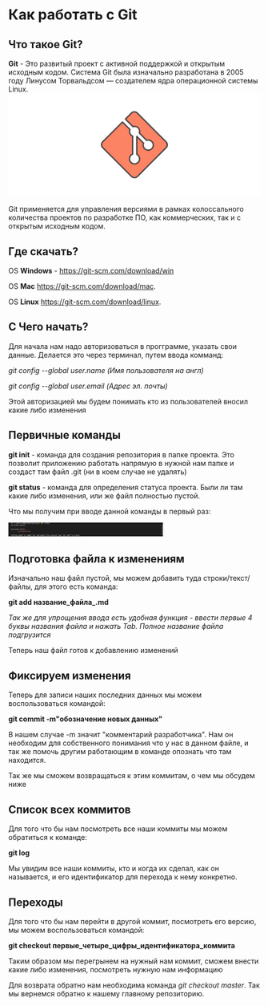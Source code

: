# Как работать с Git 
## Что такое Git? 

**Git** - Это развитый проект с активной поддержкой и открытым исходным кодом. Система Git была изначально разработана в 2005 году Линусом Торвальдсом — создателем ядра операционной системы Linux.
![лого](hero.jpg) 

Git применяется для управления версиями в рамках колоссального количества проектов по разработке ПО, как коммерческих, так и с открытым исходным кодом.
## Где скачать? 

OS **Windows** - https://git-scm.com/download/win

OS **Mac** https://git-scm.com/download/mac.

OS **Linux** https://git-scm.com/download/linux.

## С Чего начать?

Для начала нам надо авторизоваться в прогграмме, указать свои данные.
Делается это через терминал, путем ввода комманд:

*git config --global user.name (Имя пользователя на англ)*

*git config --global user.email (Адрес эл. почты)*

Этой авторизацией мы будем понимать кто из пользователей вносил какие либо изменения

## Первичные команды 

**git init** - команда для создания репозитория в папке проекта. Это позволит приложению работать напрямую в нужной нам папке и создаст там файл .git (ни в коем случае не удалять)

**git status** - команда для определения статуса проекта.  Были ли там какие либо изменения, или же файл полностью пустой. 

Что мы получим при вводе данной команды в первый раз:

![статусдо](status.jpg)

## Подготовка файла к изменениям

Изначально наш файл пустой, мы можем добавить туда строки/текст/файлы, для этого есть команда:

**git add название_файла_.md**

*Так же для упрощения ввода есть удобная функция - ввести первые 4 буквы названия файла и нажать Tab. Полное название файла подгрузится*

Теперь наш файл готов к добавлению изменений

## Фиксируем изменения

Теперь для записи наших последних данных мы можем воспользоваться командой:

**git commit -m"обозначение новых данных"**

В нашем случае -m значит "комментарий разработчика". Нам он необходим для собственного понимания что у нас в данном файле, и так же помочь другим работающим в команде опознать что там находится.

Так же мы сможем возвращаться к этим коммитам, о чем мы обсудем ниже

## Список всех коммитов

Для того что бы нам посмотреть все наши коммиты мы можем обратиться к команде: 

**git log** 

Мы увидим все наши коммиты, кто и когда их сделал, как он называется, и его идентификатор для перехода к нему конкретно.

## Переходы

Для того что бы нам перейти в другой коммит, посмотреть его версию, мы можем воспользоваться командой:

**git checkout первые_четыре_цифры_идентификатора_коммита**

Таким образом мы перегрынем на нужный нам коммит, сможем внести какие либо изменения, посмотреть нужную нам информацию

Для возврата обратно нам необходима команда *git checkout master*. Так мы вернемся обратно к нашему главному репозиторию.
